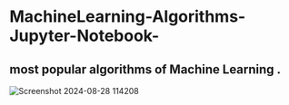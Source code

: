 # MachineLearning-Algorithms-Jupyter-Notebook-

most popular algorithms of  Machine Learning .
------------------
![Screenshot 2024-08-28 114208](https://github.com/user-attachments/assets/0d43d380-e3f6-4426-9994-9aa048be93d7 )
